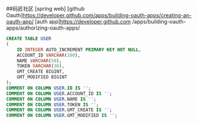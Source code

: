 ##码匠社区
[spring web]
[github Oauth]https://developer.github.com/apps/building-oauth-apps/creating-an-oauth-app/
[auth app]https://developer.github.com /apps/building-oauth-apps/authorizing-oauth-apps/
```sql
CREATE TABLE USER
(
    ID INTEGER AUTO_INCREMENT PRIMARY KEY NOT NULL,
    ACCOUNT_ID VARCHAR(100),
    NAME VARCHAR(50),
    TOKEN VARCHAR(36),
    GMT_CREATE BIGINT,
    GMT_MODIFIED BIGINT
);
COMMENT ON COLUMN USER.ID IS '';
COMMENT ON COLUMN USER.ACCOUNT_ID IS '';
COMMENT ON COLUMN USER.NAME IS '';
COMMENT ON COLUMN USER.TOKEN IS '';
COMMENT ON COLUMN USER.GMT_CREATE IS '';
COMMENT ON COLUMN USER.GMT_MODIFIED IS '';
```